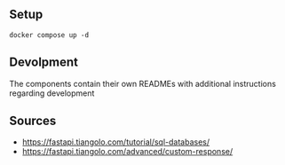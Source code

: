 ## Setup
```
docker compose up -d
```

## Devolpment
The components contain their own READMEs with additional instructions regarding development


## Sources
- https://fastapi.tiangolo.com/tutorial/sql-databases/
- https://fastapi.tiangolo.com/advanced/custom-response/

